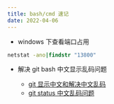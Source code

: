 ```yaml
---
title: bash/cmd 速记
date: 2022-04-06
---
```


- windows 下查看端口占用

```cmd
netstat -ano|findstr "13800"
```

- 解决 git bash 中文显示乱码问题

  + [git 显示中文和解决中文乱码](https://zhuanlan.zhihu.com/p/133706032)
  + [git status 中文乱码问题](https://www.jianshu.com/p/6792dbc102d6)
